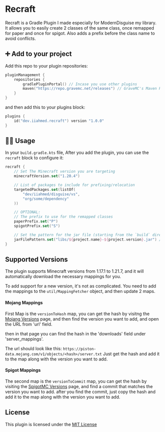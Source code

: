 # Recraft

Recraft is a Gradle Plugin I made especially for ModernDisguise my library.
It allows you to easily create 2 classes of the same class, once remapped for paper and once for spigot.
Also adds a prefix before the class name to avoid conflicts.

## ➕ Add to your project
Add this repo to your plugin repositories:
```kt
pluginManagement {
    repositories {
        gradlePluginPortal() // Incase you use other plugins
        maven("https://repo.gravemc.net/releases") // GraveMC's Maven Repository
    }
}
```

and then add this to your plugins block:
```kt
plugins {
    id("dev.iiahmed.recraft") version "1.0.0"
}
```

## 🧑‍💻 Usage
In your `build.gradle.kts` file, After you add the plugin, you can use the `recraft` block to configure it:

```kt
recraft {
    // Set The Minecraft version you are targeting
    minecraftVersion.set("1.20.4")

    // List of packages to include for prefixing/relocation
    targetedPackages.set(listOf(
        "dev/iiahmed/disguise/vs",
        "org/some/dependency"
    ))

    // OPTIONAL:
    // The prefix to use for the remapped classes
    paperPrefix.set("P")
    spigotPrefix.set("S")

    // Set the pattern for the jar file (starting from the `build` directory)
    jarFilePattern.set("libs/${project.name}-${project.version}.jar") // The default is "libs/${project.name}.jar"
}
```
## Supported Versions
The plugin supports Minecraft versions from 1.17.1 to 1.21.7, and it will automatically download the necessary mappings for you.

To add support for a new version, it's not as complicated.
You need to add the mappings to the `util/MappingFetcher` object, and then update 2 maps.

#### Mojang Mappings
First Map is the `versionToHash` map, you can get the hash by visitng the [Mojang Versions](https://piston-meta.mojang.com/mc/game/version_manifest_v2.json)
page, and then find the version you want to add, and open the URL from 'url' field.

then in that page you can find the hash in the 'downloads' field under 'server_mappings'.

The url should look like this: `https://piston-data.mojang.com/v1/objects/<hash>/server.txt`
Just get the hash and add it to the map along with the version you want to add.

#### Spigot Mappings
The second map is the `versionToCommit` map, you can get the hash by visiting the [SpigotMC Versions](https://hub.spigotmc.org/stash/projects/SPIGOT/repos/craftbukkit/commits) page,
and find a commit that matches the version you want to add. after you find the commit, just copy the hash and add it to the map along with the version you want to add.

## License
This plugin is licensed under the [MIT License]()